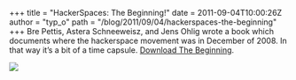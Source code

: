 +++
title = "HackerSpaces: The Beginning!"
date = 2011-09-04T10:00:26Z
author = "typ_o"
path = "/blog/2011/09/04/hackerspaces-the-beginning"
+++
Bre Pettis, Astera Schneeweisz, and Jens Ohlig wrote a book which
documents where the hackerspace movement was in December of 2008. In
that way it’s a bit of a time capsule. [Download The
Beginning](http://blog.hackerspaces.org/2011/08/31/hackerspaces-the-beginning-the-book/).

[![](https://flipdot.org/blog/uploads/beginning.jpg)](http://blog.hackerspaces.org/2011/08/31/hackerspaces-the-beginning-the-book)
